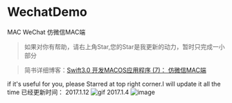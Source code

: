 # WechatDemo
MAC WeChat 仿微信MAC端 
>如果对你有帮助，请右上角Star,您的Star是我更新的动力，暂时只完成一小部分

>简书详细博客：[Swift3.0 开发MACOS应用程序 (7)： 仿微信MAC端](http://www.jianshu.com/p/ae2ef53b3469)

if it's useful for you, please Starred at top right corner.I will update it all the time
已经更新时间：
2017.1.12
![gif](https://github.com/shibiao/WechatDemo/blob/master/17.gif)
2017.1.4
![image](https://github.com/shibiao/WechatDemo/blob/master/QQ20170104-1.png)
